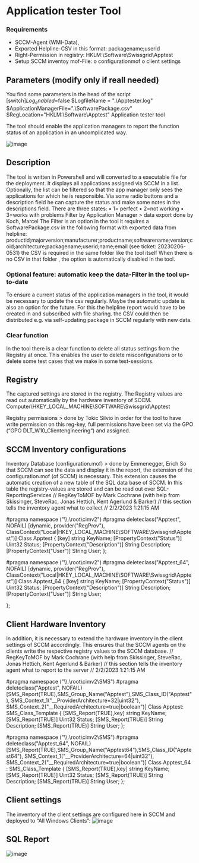# Application tester Tool

  

### Requirements
-	SCCM-Agent (WMI-Data), 
-	Exported Helpline-CSV in this format: packagename;userid
-	Right-Permission in registry: HKLM:\Software\Swissgrid\Apptest
-	Setup SCCM inventoy mof-File:
o	configurationmof 
o	client settings

## Parameters (modify only if reall needed)
You find some parameters in the head of the script
[switch]$Log_enabled=$false
$LogfileName = ".\Apptester.log"
$ApplicationManagerFile=".\SoftwarePackage.csv"
$RegLocation="HKLM:\Software\Apptest"
Application tester  tool

The tool should enable the application managers to report the function status of an application in an uncomplicated way. 
 
![image](https://github.com/Philinger1/Apptester/assets/96050818/891d5a13-6d2e-4563-9ecc-560ac6da05bc)

## Description
The tool is written in Powershell and will converted to a executable file for the deployment. It displays all applications assigned via SCCM in a list. Optionally, the list can be filtered so that the app manager only sees the applications for which he is responsible. Via some radio buttons and a description field he can capture the status and make some notes in the descriptions field.
There are three states:
•	1= perfect
•	2=not working
•	3=works with problems
Filter by Application Manager > data export done by Koch, Marcel 
The Filter is an option in the tool it requires a SoftwarePackage.csv in the following format with exported data from helpline: 
productid;majorversion;manufacturer;productname;softwarename;version;coid;architecture;packagename;userid;name;email
(see ticket: 20230206-0531)
the CSV is required in the same folder like the tool itself
When there is no CSV in that folder , the option is automatically disabled in the tool.
### Optional feature: automatic keep the data-Filter in the tool up-to-date
To ensure a current status of the application managers in the tool, it would be necessary to update the csv regularly. Maybe the automatic update is also an option for the future. For this the helpline report would have to be created in and subscribed with file sharing. the CSV could then be distributed e.g. via self-updating package in SCCM regularly with new data.

### Clear function
In the tool there is a clear function to delete all status settings from the Registry at once. This enables the user to delete misconfigurations or to delete some test cases that we make in some test-sessions.

## Registry
The captured settings are stored in the registry. The Registry values are read out automatically by the hardware inventory of SCCM.
Computer\HKEY_LOCAL_MACHINE\SOFTWARE\Swissgrid\Apptest
 
Registry permissions > done by Tokic Silvio
in order for the tool to have write permission on this reg-key, full permissions have been set via the GPO (“GPO DLT_W10_Clientengineering“)  and assigned.

## SCCM Inventory configurations
Inventory Database (configuration.mof) > done by Emmenegger, Erich
So that SCCM can see the data and display it in the report, the extension of the configuration.mof (of SCCM) is necessary. This extension causes the automatic creation of a new table of the SQL data base of SCCM. In this table the registry-values are stored and can be read out over SQL-ReportingServices 
// RegKeyToMOF by Mark Cochrane (with help from Skissinger, SteveRac, Jonas Hettich, Kent Agerlund & Barker)
// this section tells the inventory agent what to collect
// 2/2/2023 1:21:15 AM

#pragma namespace ("\\\\.\\root\\cimv2")
#pragma deleteclass("Apptest", NOFAIL)
[dynamic, provider("RegProv"), ClassContext("Local|HKEY_LOCAL_MACHINE\\SOFTWARE\\Swissgrid\\Apptest")]
Class Apptest
{
[key] string KeyName;
[PropertyContext("Status")] Uint32 Status;
[PropertyContext("Description")] String Description;
[PropertyContext("User")] String User;
};

#pragma namespace ("\\\\.\\root\\cimv2")
#pragma deleteclass("Apptest_64", NOFAIL)
[dynamic, provider("RegProv"), ClassContext("Local|HKEY_LOCAL_MACHINE\\SOFTWARE\\Swissgrid\\Apptest")]
Class Apptest_64
{
[key] string KeyName;
[PropertyContext("Status")] Uint32 Status;
[PropertyContext("Description")] String Description;
[PropertyContext("User")] String User;

};


## Client Hardware Inventory 
In addition, it is necessary to extend the hardware inventory in the client settings of SCCM accordingly. This ensures that the SCCM agents on the clients write the respective registry values to the SCCM database.
// RegKeyToMOF by Mark Cochrane (with help from Skissinger, SteveRac, Jonas Hettich, Kent Agerlund & Barker)
// this section tells the inventory agent what to report to the server
// 2/2/2023 1:21:15 AM

#pragma namespace ("\\\\.\\root\\cimv2\\SMS")
#pragma deleteclass("Apptest", NOFAIL)
[SMS_Report(TRUE),SMS_Group_Name("Apptest"),SMS_Class_ID("Apptest"),
SMS_Context_1("__ProviderArchitecture=32|uint32"),
SMS_Context_2("__RequiredArchitecture=true|boolean")]
Class Apptest: SMS_Class_Template
{
[SMS_Report(TRUE),key] string KeyName;
[SMS_Report(TRUE)] Uint32 Status;
[SMS_Report(TRUE)] String Description;
[SMS_Report(TRUE)] String User;
};

#pragma namespace ("\\\\.\\root\\cimv2\\SMS")
#pragma deleteclass("Apptest_64", NOFAIL)
[SMS_Report(TRUE),SMS_Group_Name("Apptest64"),SMS_Class_ID("Apptest64"),
SMS_Context_1("__ProviderArchitecture=64|uint32"),
SMS_Context_2("__RequiredArchitecture=true|boolean")]
Class Apptest_64 : SMS_Class_Template
{
[SMS_Report(TRUE),key] string KeyName;
[SMS_Report(TRUE)] Uint32 Status;
[SMS_Report(TRUE)] String Description;
[SMS_Report(TRUE)] String User;
};


## Client settings
The inventory of the client settings are configured here in SCCM and deployed to “All Windows Clients”:
![image](https://github.com/Philinger1/Apptester/assets/96050818/4bb64b2d-6691-42ff-b832-172340df8728)



## SQL Report
![image](https://github.com/Philinger1/Apptester/assets/96050818/e4ad9ab4-73c5-4ffd-8bbc-3059637e14c9)

 




